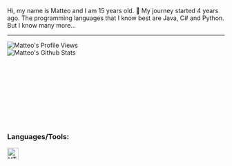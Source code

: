 Hi, my name is Matteo and I am 15 years old. 👋
My journey started 4 years ago. The programming languages that I know best are Java, C# and Python. But I know many more... 

---

<img align="left" alt="Matteo's Profile Views" src="https://komarev.com/ghpvc/?username=Matteo-Code&color=blue">
<br>
<img align="left" alt="Matteo's Github Stats" src="https://github-readme-stats.vercel.app/api?username=Matteo-Code&show_icons=true&hide_border=true&bg_color=000&text_color=FFF" />
<br>
<br>
<br>
<br>
<br>
<br>
<br>
<br>
<br>
<br>

### Languages/Tools:

<a href="https://vuejs.org/"><img align="left" alt="HTML5" width="26px" src="https://avatars.githubusercontent.com/u/6128107?s=280&v=4"/></a>

<!--
**Matteo-Code/Matteo-Code** is a ✨ _special_ ✨ repository because its `README.md` (this file) appears on your GitHub profile.

Here are some ideas to get you started:

- 🔭 I’m currently working on ...
- 🌱 I’m currently learning ...
- 👯 I’m looking to collaborate on ...
- 🤔 I’m looking for help with ...
- 💬 Ask me about ...
- 📫 How to reach me: ...
- 😄 Pronouns: ...
- ⚡ Fun fact: ...
-->

